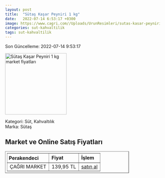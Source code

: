 ```yaml
---
layout: post
title:  "Sütaş Kaşar Peyniri 1 kg"
date:   2022-07-14 6:53:17 +0300
image: https://www.cagri.com//Uploads/UrunResimleri/sutas-kasar-peyniri-kg-a9c4.jpg
categories: sut-kahvaltilik
tags: sut-kahvaltilik
---
```


Son Güncelleme: 2022-07-14 9:53:17

<img src="https://www.cagri.com//Uploads/UrunResimleri/sutas-kasar-peyniri-kg-a9c4.jpg" width="200" alt="Sütaş Kaşar Peyniri 1 kg market fiyatları" />

Kategori: Süt, Kahvaltılık
<br />
Marka: Sütaş

<h2>Market ve Online Satış Fiyatları</h2>

<table border="1" style="padding: 5px;width:80%;">
  <tr>
    <td style="padding: 5px;"><strong>Perakendeci</strong></td>
    <td><strong>Fiyat</strong></td>
    <td><strong>İşlem</strong></td>
  </tr>
  <tr>
              <td title="Çağrı Market">ÇAĞRI MARKET</td>
              <td>139,95 TL</td>
              <td><a title="Çağrı Market" target="_blank" href="https://www.cagri.com/sutas-kasar-peyniri-kg">satın al</a></td>
            </tr>
</table>
